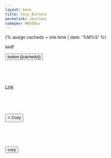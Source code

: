 ```yaml
---
layout: base
title: Cozy Buttons
permalink: /buttons
codepen: MWVENxv
---
```


<!-- COZY = MWVENxv -->

<!-- @format -->
{% assign cachedz = site.time | date: '%M%S' %}

asdf

<div id="DEMO">

<button>button {{cachedz}}</button>


  <br /><br /><br />

  <a href="#">Link</a>

  <br /><br /><br />

  <button class="cozy">⭐️ Cozy</button>

  <br /><br /><br />

  <button class="cozy">cozy</button>



</div>



<script src="https://codepen.io/kevando/pen/{{ page.codepen }}.js"></script>
<link rel="stylesheet" href="https://codepen.io/kevando/pen/{{ page.codepen }}.css" />
